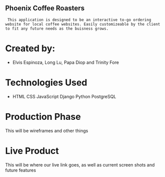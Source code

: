 ## Phoenix Coffee Roasters

     This application is designed to be an interactive to-go ordering website for local coffee websites. Easily customizeable by the client to fit any future needs as the buisness grows.

# Created by: 
 - Elvis Espinoza, Long Lu, Papa Diop and Trinity Fore

 # Technologies Used
- HTML CSS JavaScript Django Python PostgreSQL


# Production Phase

This will be wireframes and other things

# Live Product

This will be where our live link goes, as well as current screen shots and future features 